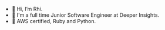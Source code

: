- 👋 Hi, I’m Rhi.
- 🌱 I'm a full time Junior Software Engineer at Deeper Insights.
- 🧐 AWS certified, Ruby and Python.

<!---
ChalkyT/ChalkyT is a ✨ special ✨ repository because its `README.md` (this file) appears on your GitHub profile.
You can click the Preview link to take a look at your changes.
--->
